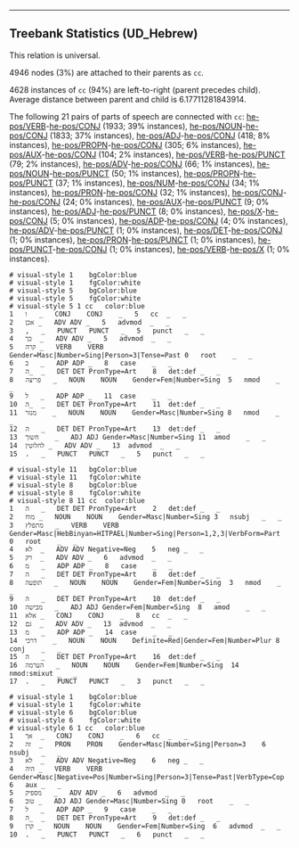 

--------------------------------------------------------------------------------

## Treebank Statistics (UD_Hebrew)

This relation is universal.

4946 nodes (3%) are attached to their parents as `cc`.

4628 instances of `cc` (94%) are left-to-right (parent precedes child).
Average distance between parent and child is 6.17711281843914.

The following 21 pairs of parts of speech are connected with `cc`: [he-pos/VERB]()-[he-pos/CONJ]() (1933; 39% instances), [he-pos/NOUN]()-[he-pos/CONJ]() (1833; 37% instances), [he-pos/ADJ]()-[he-pos/CONJ]() (418; 8% instances), [he-pos/PROPN]()-[he-pos/CONJ]() (305; 6% instances), [he-pos/AUX]()-[he-pos/CONJ]() (104; 2% instances), [he-pos/VERB]()-[he-pos/PUNCT]() (79; 2% instances), [he-pos/ADV]()-[he-pos/CONJ]() (66; 1% instances), [he-pos/NOUN]()-[he-pos/PUNCT]() (50; 1% instances), [he-pos/PROPN]()-[he-pos/PUNCT]() (37; 1% instances), [he-pos/NUM]()-[he-pos/CONJ]() (34; 1% instances), [he-pos/PRON]()-[he-pos/CONJ]() (32; 1% instances), [he-pos/CONJ]()-[he-pos/CONJ]() (24; 0% instances), [he-pos/AUX]()-[he-pos/PUNCT]() (9; 0% instances), [he-pos/ADJ]()-[he-pos/PUNCT]() (8; 0% instances), [he-pos/X]()-[he-pos/CONJ]() (5; 0% instances), [he-pos/ADP]()-[he-pos/CONJ]() (4; 0% instances), [he-pos/ADV]()-[he-pos/PUNCT]() (1; 0% instances), [he-pos/DET]()-[he-pos/CONJ]() (1; 0% instances), [he-pos/PRON]()-[he-pos/PUNCT]() (1; 0% instances), [he-pos/PUNCT]()-[he-pos/CONJ]() (1; 0% instances), [he-pos/VERB]()-[he-pos/X]() (1; 0% instances).


~~~ conllu
# visual-style 1	bgColor:blue
# visual-style 1	fgColor:white
# visual-style 5	bgColor:blue
# visual-style 5	fgColor:white
# visual-style 5 1 cc	color:blue
1	ו	_	CONJ	CONJ	_	5	cc	_	_
2	אכן	_	ADV	ADV	_	5	advmod	_	_
3	,	_	PUNCT	PUNCT	_	5	punct	_	_
4	כך	_	ADV	ADV	_	5	advmod	_	_
5	קרה	_	VERB	VERB	Gender=Masc|Number=Sing|Person=3|Tense=Past	0	root	_	_
6	ב	_	ADP	ADP	_	8	case	_	_
7	ה_	_	DET	DET	PronType=Art	8	det:def	_	_
8	פריצה	_	NOUN	NOUN	Gender=Fem|Number=Sing	5	nmod	_	_
9	ל	_	ADP	ADP	_	11	case	_	_
10	ה_	_	DET	DET	PronType=Art	11	det:def	_	_
11	מנזר	_	NOUN	NOUN	Gender=Masc|Number=Sing	8	nmod	_	_
12	ה	_	DET	DET	PronType=Art	13	det:def	_	_
13	חשוך	_	ADJ	ADJ	Gender=Masc|Number=Sing	11	amod	_	_
14	לחלוטין	_	ADV	ADV	_	13	advmod	_	_
15	.	_	PUNCT	PUNCT	_	5	punct	_	_

~~~


~~~ conllu
# visual-style 11	bgColor:blue
# visual-style 11	fgColor:white
# visual-style 8	bgColor:blue
# visual-style 8	fgColor:white
# visual-style 8 11 cc	color:blue
1	ה	_	DET	DET	PronType=Art	2	det:def	_	_
2	מוח	_	NOUN	NOUN	Gender=Masc|Number=Sing	3	nsubj	_	_
3	מתפלץ	_	VERB	VERB	Gender=Masc|HebBinyan=HITPAEL|Number=Sing|Person=1,2,3|VerbForm=Part	0	root	_	_
4	לא	_	ADV	ADV	Negative=Neg	5	neg	_	_
5	רק	_	ADV	ADV	_	6	advmod	_	_
6	מ	_	ADP	ADP	_	8	case	_	_
7	ה	_	DET	DET	PronType=Art	8	det:def	_	_
8	תופעה	_	NOUN	NOUN	Gender=Fem|Number=Sing	3	nmod	_	_
9	ה	_	DET	DET	PronType=Art	10	det:def	_	_
10	מבישה	_	ADJ	ADJ	Gender=Fem|Number=Sing	8	amod	_	_
11	אלא	_	CONJ	CONJ	_	8	cc	_	_
12	גם	_	ADV	ADV	_	13	advmod	_	_
13	מ	_	ADP	ADP	_	14	case	_	_
14	דרכי	_	NOUN	NOUN	Definite=Red|Gender=Fem|Number=Plur	8	conj	_	_
15	ה	_	DET	DET	PronType=Art	16	det:def	_	_
16	הערמה	_	NOUN	NOUN	Gender=Fem|Number=Sing	14	nmod:smixut	_	_
17	.	_	PUNCT	PUNCT	_	3	punct	_	_

~~~


~~~ conllu
# visual-style 1	bgColor:blue
# visual-style 1	fgColor:white
# visual-style 6	bgColor:blue
# visual-style 6	fgColor:white
# visual-style 6 1 cc	color:blue
1	אך	_	CONJ	CONJ	_	6	cc	_	_
2	זה	_	PRON	PRON	Gender=Masc|Number=Sing|Person=3	6	nsubj	_	_
3	לא	_	ADV	ADV	Negative=Neg	6	neg	_	_
4	היה	_	VERB	VERB	Gender=Masc|Negative=Pos|Number=Sing|Person=3|Tense=Past|VerbType=Cop	6	aux	_	_
5	מספיק	_	ADV	ADV	_	6	advmod	_	_
6	טוב	_	ADJ	ADJ	Gender=Masc|Number=Sing	0	root	_	_
7	ל	_	ADP	ADP	_	9	case	_	_
8	ה_	_	DET	DET	PronType=Art	9	det:def	_	_
9	קרן	_	NOUN	NOUN	Gender=Fem|Number=Sing	6	advmod	_	_
10	.	_	PUNCT	PUNCT	_	6	punct	_	_

~~~


